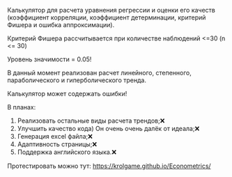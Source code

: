 Калькулятор для расчета уравнения регрессии и оценки его качеств (коэффициент корреляции, коэффициент детерминации, критерий Фишера и ошибка аппроксимации).

Критерий Фишера рассчитывается при количестве наблюдений <=30 (n <= 30)

Уровень значимости = 0.05!

В данный момент реализован расчет линейного, степенного, параболического и гиперболического тренда. 

Калькулятор может содержать ошибки!

В планах:
1) Реализовать остальные виды расчета трендов;&#10060;
2) Улучшить качество кода) Он очень очень далёк от идеала;&#10060;
3) Генерация excel файла;&#10060;
4) Адаптивность страницы;&#10060;
5) Поддержка английского языка.&#10060;

Протестировать можно тут: https://krolgame.github.io/Econometrics/
